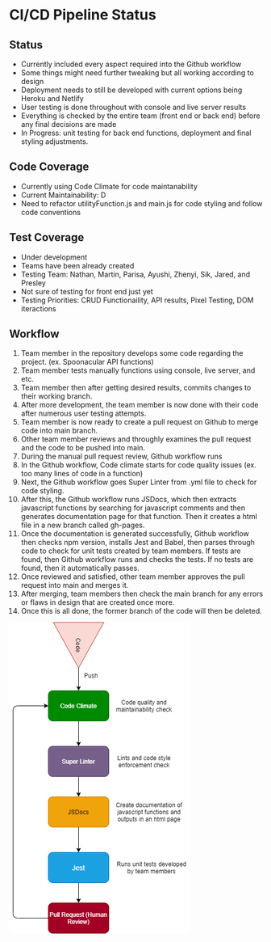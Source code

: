 # CI/CD Pipeline Status

## Status
- Currently included every aspect required into the Github workflow
- Some things might need further tweaking but all working according to design
- Deployment needs to still be developed with current options being Heroku and Netlify
- User testing is done throughout with console and live server results
- Everything is checked by the entire team (front end or back end) before any final decisions are made
- In Progress: unit testing for back end functions, deployment and final styling adjustments.

## Code Coverage
- Currently using Code Climate for code maintanability
- Current Maintainability: D 
- Need to refactor utilityFunction.js and main.js for code styling and follow code conventions

## Test Coverage
- Under development
- Teams have been already created
- Testing Team: Nathan, Martin, Parisa, Ayushi, Zhenyi, Sik, Jared, and Presley
- Not sure of testing for front end just yet
- Testing Priorities: CRUD Functionaility, API results, Pixel Testing, DOM iteractions

## Workflow
1. Team member in the repository develops some code regarding the project. (ex. Spoonacular API functions)
2. Team member tests manually functions using console, live server, and etc. 
3. Team member then after getting desired results, commits changes to their working branch.
4. After more development, the team member is now done with their code after numerous user testing attempts.
5. Team member is now ready to create a pull request on Github to merge code into main branch.
6. Other team member reviews and throughly examines the pull request and the code to be pushed into main.
7. During the manual pull request review, Github workflow runs
8. In the Github workflow, Code climate starts for code quality issues (ex. too many lines of code in a function)
9. Next, the Github workflow goes Super Linter from .yml file to check for code styling.
10. After this, the Github workflow runs JSDocs, which then extracts javascript functions by searching for javascript comments and then generates documentation page for that function. Then it creates a html file in a new branch called gh-pages.
11. Once the documentation is generated successfully, Github workflow then checks npm version, installs Jest and Babel, then parses through code to check for unit tests created by team members. If tests are found, then Github workflow runs and checks the tests. If no tests are found, then it automatically passes. 
13. Once reviewed and satisfied, other team member approves the pull request into main and merges it.
14. After merging, team members then check the main branch for any errors or flaws in design that are created once more.
15. Once this is all done, the former branch of the code will then be deleted.

![CI/CD Pipeline Diagram](phase1.png)

